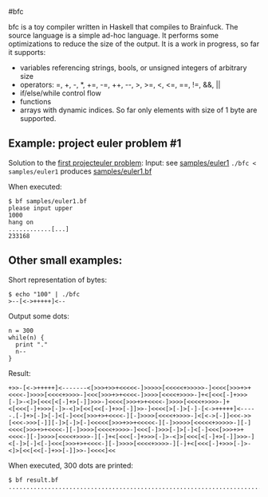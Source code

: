 #bfc

bfc is a toy compiler written in Haskell that compiles to Brainfuck. The source language is a simple ad-hoc language. It performs some optimizations to reduce the size of the output. It is a work in progress, so far it supports:

* variables referencing strings, bools, or unsigned integers of arbitrary size
* operators: =, +, -, *, +=, -=, ++, --, >, >=, <, <=, ==, !=, &&, ||
* if/else/while control flow
* functions
* arrays with dynamic indices. So far only elements with size of 1 byte are supported.

## Example: project euler problem #1

Solution to the [first projecteuler problem](http://projecteuler.net/problem=1):
Input: see [samples/euler1](https://raw.github.com/benma/bfc/master/samples/euler1)
`./bfc < samples/euler1` produces  [samples/euler1.bf](https://raw.github.com/benma/bfc/master/samples/euler1.bf)

When executed:
```
$ bf samples/euler1.bf
please input upper
1000
hang on
............[...]
233168
```

## Other small examples:

Short representation of bytes:
```
$ echo "100" | ./bfc
>--[<->+++++]<--
```

Output some dots: 
```
n = 300
while(n) {
  print "."
  n--
}
```

Result:
```
+>>-[<->+++++]<-------<[>>>+>>+<<<<<-]>>>>>[<<<<<+>>>>>-]<<<<[>>>+>+<<<<-]>>>>[<<<<+>>>>-]<<<[>>>+>+<<<<-]>>>>[<<<<+>>>>-]+<[<<<[-]+>>>[-]>-<]>[<<<[<[-]+>[-]]>>>-]<<<<[>>>+>+<<<<-]>>>>[<<<<+>>>>-]+<[<<<[-]+>>>[-]>-<]>[<<[<<[-]+>>[-]]>>-]<<<<[>[-]>[-]-[<->+++++]<-----.[-]+>[-]>[-]<[-]<<<[>>>+>+<<<<-][-]>>>>[<<<<+>>>>-]<[<->[-]]<<<->>[<<<->>>[-]][-]>[-]>[-]<<<<<[>>>+>>+<<<<<-][-]>>>>>[<<<<<+>>>>>-][-]<<<<[>>>+>+<<<<-][-]>>>>[<<<<+>>>>-]<<<[-]>>>[-]>[-]<[-]<<<[>>>+>+<<<<-][-]>>>>[<<<<+>>>>-][-]+<[<<<[-]+>>>[-]>-<]>[<<<[<[-]+>[-]]>>>-]<[-]>[-]<[-]<<<[>>>+>+<<<<-][-]>>>>[<<<<+>>>>-][-]+<[<<<[-]+>>>[-]>-<]>[<<[<<[-]+>>[-]]>>-]<<<<]<<
```

When executed, 300 dots are printed:
```
$ bf result.bf
............................................................................................................................................................................................................................................................................................................
```
